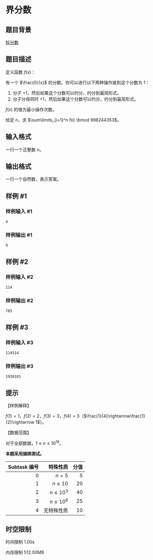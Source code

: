 # 界分数

## 题目背景

[标分数](https://www.luogu.com.cn/problem/P8319)

## 题目描述

定义函数 $f(x)$：

有一个 $\frac{0}{x}$ 的分数。你可以进行以下两种操作直到这个分数为 $1$：

1. 分子 $+1$，然后如果这个分数可以约分，约分到最简形式。
2. 分子分母同时 $+1$，然后如果这个分数可以约分，约分到最简形式。

$f(x)$ 的值为最小操作次数。

给定 $n$，求 $\sum\limits_{i=1}^n f(i) \bmod 998244353$。

## 输入格式

一行一个正整数 $n$。

## 输出格式

一行一个自然数，表示答案。

## 样例 #1

### 样例输入 #1

```
4
```

### 样例输出 #1

```
9
```

## 样例 #2

### 样例输入 #2

```
114
```

### 样例输出 #2

```
785
```

## 样例 #3

### 样例输入 #3

```
114514
```

### 样例输出 #3

```
1930181
```

## 提示

【样例解释】

$f(1)=1$，$f(2)=2$，$f(3)=3$，$f(4)=3$（$\frac{1}{4}\rightarrow\frac{1}{2}\rightarrow 1$）。

【数据范围】

对于全部数据，$1\le n \le 10^{18}$。

**本题采用捆绑测试。**

| Subtask 编号 | 特殊性质 | 分值 |
| -----------: | -----------: |-----------: |
| 0 | $n=5$ | $5$ |
| 1 | $n\le 10$ | $20$ |
| 2 | $n\le 10^3$ | $40$ |
| 3 | $n\le 10^6$ | $25$ |
| 4 | 无特殊性质 | $10$ |

## 时空限制



时间限制
1.00s

内存限制
512.00MB